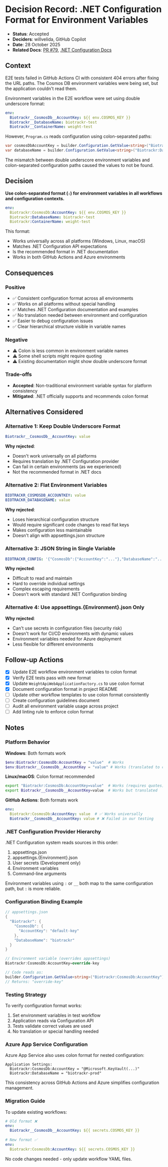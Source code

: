 # Decision Record: .NET Configuration Format for Environment Variables

- **Status**: Accepted
- **Deciders**: willvelida, GitHub Copilot
- **Date**: 28 October 2025
- **Related Docs**: [PR #79](https://github.com/willvelida/biotrackr/pull/79), [.NET Configuration Docs](https://learn.microsoft.com/en-us/dotnet/core/extensions/configuration-providers#environment-variable-configuration-provider)

## Context

E2E tests failed in GitHub Actions CI with consistent 404 errors after fixing the URL paths. The Cosmos DB environment variables were being set, but the application couldn't read them.

Environment variables in the E2E workflow were set using double underscore format:
```yaml
env:
  Biotrackr__CosmosDb__AccountKey: ${{ env.COSMOS_KEY }}
  Biotrackr__DatabaseName: biotrackr-test
  Biotrackr__ContainerName: weight-test
```

However, `Program.cs` reads configuration using colon-separated paths:
```csharp
var cosmosDbAccountKey = builder.Configuration.GetValue<string>("Biotrackr:CosmosDb:AccountKey");
var databaseName = builder.Configuration.GetValue<string>("Biotrackr:DatabaseName");
```

The mismatch between double underscore environment variables and colon-separated configuration paths caused the values to not be found.

## Decision

**Use colon-separated format (`:`) for environment variables in all workflows and configuration contexts.**

```yaml
env:
  Biotrackr:CosmosDb:AccountKey: ${{ env.COSMOS_KEY }}
  Biotrackr:DatabaseName: biotrackr-test
  Biotrackr:ContainerName: weight-test
```

This format:
- Works universally across all platforms (Windows, Linux, macOS)
- Matches .NET Configuration API expectations
- Is the recommended format in .NET documentation
- Works in both GitHub Actions and Azure environments

## Consequences

### Positive
- ✅ Consistent configuration format across all environments
- ✅ Works on all platforms without special handling
- ✅ Matches .NET Configuration documentation and examples
- ✅ No translation needed between environment and configuration
- ✅ Easier to debug configuration issues
- ✅ Clear hierarchical structure visible in variable names

### Negative
- ⚠️ Colon is less common in environment variable names
- ⚠️ Some shell scripts might require quoting
- ⚠️ Existing documentation might show double underscore format

### Trade-offs
- **Accepted**: Non-traditional environment variable syntax for platform consistency
- **Mitigated**: .NET officially supports and recommends colon format

## Alternatives Considered

### Alternative 1: Keep Double Underscore Format
```yaml
Biotrackr__CosmosDb__AccountKey: value
```
**Why rejected**:
- Doesn't work universally on all platforms
- Requires translation by .NET Configuration provider
- Can fail in certain environments (as we experienced)
- Not the recommended format in .NET docs

### Alternative 2: Flat Environment Variables
```yaml
BIOTRACKR_COSMOSDB_ACCOUNTKEY: value
BIOTRACKR_DATABASENAME: value
```
**Why rejected**:
- Loses hierarchical configuration structure
- Would require significant code changes to read flat keys
- Makes configuration less maintainable
- Doesn't align with appsettings.json structure

### Alternative 3: JSON String in Single Variable
```yaml
BIOTRACKR_CONFIG: '{"CosmosDb":{"AccountKey":"..."},"DatabaseName":"..."}'
```
**Why rejected**:
- Difficult to read and maintain
- Hard to override individual settings
- Complex escaping requirements
- Doesn't work with standard .NET Configuration binding

### Alternative 4: Use appsettings.{Environment}.json Only
**Why rejected**:
- Can't use secrets in configuration files (security risk)
- Doesn't work for CI/CD environments with dynamic values
- Environment variables needed for Azure deployment
- Less flexible for different environments

## Follow-up Actions

- [x] Update E2E workflow environment variables to colon format
- [x] Verify E2E tests pass with new format
- [x] Update `WeightApiWebApplicationFactory.cs` to use colon format
- [x] Document configuration format in project README
- [ ] Update other workflow templates to use colon format consistently
- [ ] Create configuration guidelines document
- [ ] Audit all environment variable usage across project
- [ ] Add linting rule to enforce colon format

## Notes

### Platform Behavior

**Windows**: Both formats work
```powershell
$env:Biotrackr:CosmosDb:AccountKey = "value"  # Works
$env:Biotrackr__CosmosDb__AccountKey = "value" # Works (translated to colon)
```

**Linux/macOS**: Colon format recommended
```bash
export "Biotrackr:CosmosDb:AccountKey=value"  # Works (requires quotes)
export Biotrackr__CosmosDb__AccountKey=value  # Works but translated
```

**GitHub Actions**: Both formats work
```yaml
env:
  Biotrackr:CosmosDb:AccountKey: value  # ✅ Works universally
  Biotrackr__CosmosDb__AccountKey: value # ❌ Failed in our testing
```

### .NET Configuration Provider Hierarchy
.NET Configuration system reads sources in this order:
1. appsettings.json
2. appsettings.{Environment}.json
3. User secrets (Development only)
4. Environment variables
5. Command-line arguments

Environment variables using `:` or `__` both map to the same configuration path, but `:` is more reliable.

### Configuration Binding Example
```csharp
// appsettings.json
{
  "Biotrackr": {
    "CosmosDb": {
      "AccountKey": "default-key"
    },
    "DatabaseName": "biotrackr"
  }
}

// Environment variable (overrides appsettings)
Biotrackr:CosmosDb:AccountKey=override-key

// Code reads as:
builder.Configuration.GetValue<string>("Biotrackr:CosmosDb:AccountKey")
// Returns: "override-key"
```

### Testing Strategy
To verify configuration format works:
1. Set environment variables in test workflow
2. Application reads via Configuration API
3. Tests validate correct values are used
4. No translation or special handling needed

### Azure App Service Configuration
Azure App Service also uses colon format for nested configuration:
```
Application Settings:
  Biotrackr:CosmosDb:AccountKey = "@Microsoft.KeyVault(...)"
  Biotrackr:DatabaseName = "biotrackr-prod"
```

This consistency across GitHub Actions and Azure simplifies configuration management.

### Migration Guide
To update existing workflows:
```yaml
# Old format ❌
env:
  Biotrackr__CosmosDb__AccountKey: ${{ secrets.COSMOS_KEY }}
  
# New format ✅
env:
  Biotrackr:CosmosDb:AccountKey: ${{ secrets.COSMOS_KEY }}
```

No code changes needed - only update workflow YAML files.
